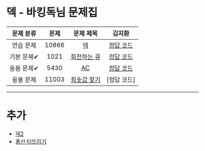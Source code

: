 # 덱 - 바킹독님 문제집
| 문제 분류 | 문제 | 문제 제목 | 김지환 |
| :--: | :--: | :--: | :--: |
| 연습 문제 | 10866 | [덱](https://www.acmicpc.net/problem/10866) | [정답 코드](/자료구조/solution/10866-김지환.cpp) |
| 기본 문제✔ | 1021 | [회전하는 큐](https://www.acmicpc.net/problem/1021) | [정답 코드](/자료구조/solution/1021-김지환.cpp) |
| 응용 문제✔ | 5430 | [AC](https://www.acmicpc.net/problem/5430) | [정답 코드](/자료구조/solution/5430-김지환.cpp) |
| 응용 문제 | 11003 | [최솟값 찾기](https://www.acmicpc.net/problem/11003) | [정답 코드] |

---

# 추가
- [덱2](https://www.acmicpc.net/problem/28279)
- [풍선 터뜨리기](https://www.acmicpc.net/problem/2346)
